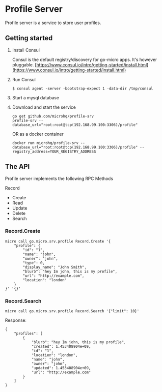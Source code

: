 # Profile Server

Profile server is a service to store user profiles.

## Getting started

1. Install Consul

	Consul is the default registry/discovery for go-micro apps. It's however pluggable.
	[https://www.consul.io/intro/getting-started/install.html](https://www.consul.io/intro/getting-started/install.html)

2. Run Consul
	```
	$ consul agent -server -bootstrap-expect 1 -data-dir /tmp/consul
	```

3. Start a mysql database

4. Download and start the service

	```shell
	go get github.com/microhq/profile-srv
	profile-srv --database_url="root:root@tcp(192.168.99.100:3306)/profile"
	```

	OR as a docker container

	```shell
	docker run microhq/profile-srv --database_url="root:root@tcp(192.168.99.100:3306)/profile" --registry_address=YOUR_REGISTRY_ADDRESS
	```

## The API
Profile server implements the following RPC Methods

Record
- Create
- Read
- Update
- Delete
- Search

### Record.Create
```shell
micro call go.micro.srv.profile Record.Create '{
	"profile": {
		"id": "1", 
		"name": "john", 
		"owner": "john", 
		"type": 0, 
		"display_name": "John Smith", 
		"blurb": "hey Im john, this is my profile", 
		"url": "http://example.com", 
		"location": "london"
	}
}' '{}'
```

### Record.Search
```shell
micro call go.micro.srv.profile Record.Search '{"limit": 10}'
```
Response:
```shell
{
	"profiles": [
		{
			"blurb": "hey Im john, this is my profile",
			"created": 1.453408904e+09,
			"id": "1",
			"location": "london",
			"name": "john",
			"owner": "john",
			"updated": 1.453408904e+09,
			"url": "http://example.com"
		}
	]
}
```
